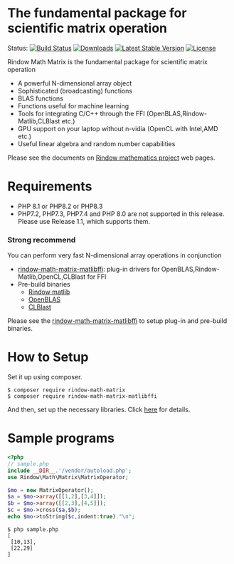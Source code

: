 The fundamental package for scientific matrix operation
=======================================================
Status:
[![Build Status](https://github.com/rindow/rindow-math-matrix/workflows/tests/badge.svg)](https://github.com/rindow/rindow-math-matrix/actions)
[![Downloads](https://img.shields.io/packagist/dt/rindow/rindow-math-matrix)](https://packagist.org/packages/rindow/rindow-math-matrix)
[![Latest Stable Version](https://img.shields.io/packagist/v/rindow/rindow-math-matrix)](https://packagist.org/packages/rindow/rindow-math-matrix)
[![License](https://img.shields.io/packagist/l/rindow/rindow-math-matrix)](https://packagist.org/packages/rindow/rindow-math-matrix)

Rindow Math Matrix is the fundamental package for scientific matrix operation

- A powerful N-dimensional array object
- Sophisticated (broadcasting) functions
- BLAS functions
- Functions useful for machine learning
- Tools for integrating C/C++ through the FFI (OpenBLAS,Rindow-Matlib,CLBlast etc.)
- GPU support on your laptop without n-vidia (OpenCL with Intel,AMD etc.)
- Useful linear algebra and random number capabilities

Please see the documents on [Rindow mathematics project](https://rindow.github.io/mathematics/) web pages.

Requirements
============

- PHP 8.1 or PHP8.2 or PHP8.3
- PHP7.2, PHP7.3, PHP7.4 and PHP 8.0 are not supported in this release. Please use Release 1.1, which supports them.

### Strong recommend ###
You can perform very fast N-dimensional array operations in conjunction

- [rindow-math-matrix-matlibffi](https://github.com/rindow/rindow-math-matrix-matlibffi): plug-in drivers for OpenBLAS,Rindow-Matlib,OpenCL,CLBlast for FFI
- Pre-build binaries
  - [Rindow matlib](https://github.com/rindow/rindow-matlib/releases)
  - [OpenBLAS](https://github.com/xianyi/OpenBLAS/releases)
  - [CLBlast](https://github.com/CNugteren/CLBlast/releases)

Please see the [rindow-math-matrix-matlibffi](https://github.com/rindow/rindow-math-matrix-matlibffi) to setup plug-in and pre-build binaries.

How to Setup
============
Set it up using composer.

```shell
$ composer require rindow-math-matrix
$ composer require rindow-math-matrix-matlibffi
```
And then, set up the necessary libraries. Click [here](https://github.com/rindow/rindow-math-matrix-matlibffi) for details.

Sample programs
===============
```php
<?php
// sample.php
include __DIR__.'/vendor/autoload.php';
use Rindow\Math\Matrix\MatrixOperator;

$mo = new MatrixOperator();
$a = $mo->array([[1,2],[3,4]]);
$b = $mo->array([[2,3],[4,5]]);
$c = $mo->cross($a,$b);
echo $mo->toString($c,indent:true)."\n";
```
```shell
$ php sample.php
[
 [10,13],
 [22,29]
]
```
